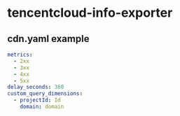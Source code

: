 # tencentcloud-info-exporter

## cdn.yaml example

```yaml
metrics:
  - 2xx
  - 3xx
  - 4xx
  - 5xx
delay_seconds: 360
custom_query_dimensions:
  - projectId: Id
    domain: domain
```
